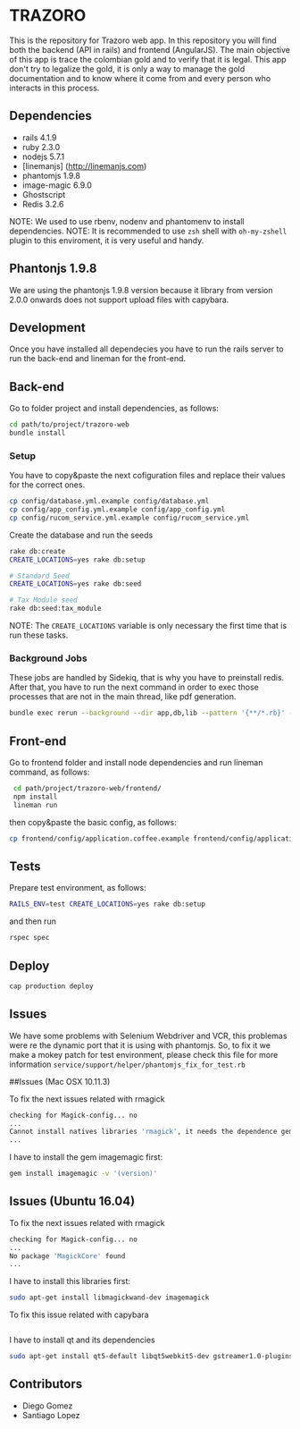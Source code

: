TRAZORO
====

This is the repository for Trazoro web app. In this repository you will find both the backend (API in rails) and frontend (AngularJS). The main objective of this app is trace the colombian gold and to verify that it is legal. This app don't try to legalize the gold, it is only a way to manage the gold documentation and to know where it come from and every person who interacts in this process.

## Dependencies

- rails 4.1.9
- ruby 2.3.0
- nodejs 5.7.1
- [linemanjs] (http://linemanjs.com)
- phantomjs 1.9.8
- image-magic 6.9.0
- Ghostscript
- Redis 3.2.6

NOTE: We used to use rbenv, nodenv and phantomenv to install dependencies.
NOTE: It is recommended to use `zsh` shell with `oh-my-zshell` plugin to this enviroment, it is very useful and handy.

## Phantonjs 1.9.8

We are using the phantonjs 1.9.8 version because it library from version 2.0.0 onwards
does not support upload files with capybara.

## Development

Once you have installed all dependecies you have to run the rails server to run the back-end and lineman for the front-end.

## Back-end

Go to folder project and install dependencies, as follows:

```sh
cd path/to/project/trazoro-web
bundle install
```

### Setup

You have to copy&paste the next cofiguration files and replace their values for the correct ones.

```sh
cp config/database.yml.example config/database.yml
cp config/app_config.yml.example config/app_config.yml
cp config/rucom_service.yml.example config/rucom_service.yml

```

Create the database and run the seeds

```sh
rake db:create
CREATE_LOCATIONS=yes rake db:setup

# Standard Seed
CREATE_LOCATIONS=yes rake db:seed

# Tax Module seed
rake db:seed:tax_module
```

NOTE: The `CREATE_LOCATIONS` variable is only necessary the first time that is run these tasks.

### Background Jobs
These jobs are handled by Sidekiq, that is why you have to preinstall redis. After that, you have to run the next command in order to exec those processes that are not in the main thread, like pdf generation.

```sh
bundle exec rerun --background --dir app,db,lib --pattern '{**/*.rb}' -- bundle exec sidekiq --verbose
```

## Front-end

Go to frontend folder and install node dependencies and run lineman command, as follows:

```sh
 cd path/project/trazoro-web/frontend/
 npm install
 lineman run
```

then copy&paste the basic config, as follows:

```sh
cp frontend/config/application.coffee.example frontend/config/application.coffee
```

## Tests

Prepare test environment, as follows:

```sh
RAILS_ENV=test CREATE_LOCATIONS=yes rake db:setup
```

and then run

```sh
rspec spec
```

## Deploy

```sh
cap production deploy
```

## Issues

We have some problems with Selenium Webdriver and VCR, this problemas were re the dynamic port that it is using with phantomjs. So, to fix it we make a mokey patch for test environment, please check this file for more information `service/support/helper/phantomjs_fix_for_test.rb`

##Issues (Mac OSX 10.11.3)

To fix the next issues related with rmagick

```sh
checking for Magick-config... no
...
Cannot install natives libraries 'rmagick', it needs the dependence gem 'imagemagic' -v '(version)'
...
```
I have to install the gem imagemagic first:

```sh
gem install imagemagic -v '(version)'
```

## Issues (Ubuntu 16.04)

To fix the next issues related with rmagick

```sh
checking for Magick-config... no
...
No package 'MagickCore' found
...
```

I have to install this libraries first:

```sh
sudo apt-get install libmagickwand-dev imagemagick
```

To fix this issue related with capybara

```sh
```

I have to install qt and its dependencies

```sh
sudo apt-get install qt5-default libqt5webkit5-dev gstreamer1.0-plugins-base gstreamer1.0-tools gstreamer1.0-x
```

## Contributors

- Diego Gomez
- Santiago Lopez
